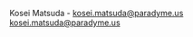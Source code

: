 Kosei Matsuda - kosei.matsuda@paradyme.us [kosei.matsuda@paradyme.us](mailto:kosei.matsuda@paradyme.us)
